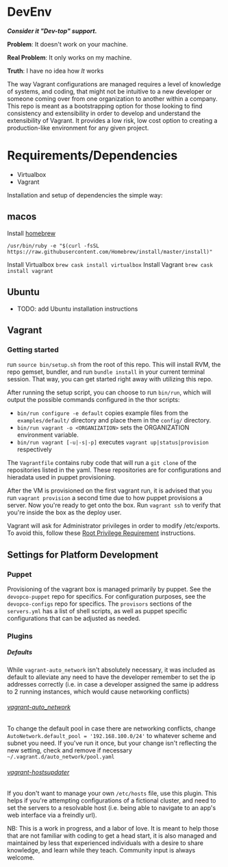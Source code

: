 # DevEnv

___Consider it "Dev-top" support.___

__Problem__: It doesn't work on your machine.

__Real Problem__: It only works on my machine.

__Truth__: I have no idea how _It_ works

The way Vagrant configurations are managed requires a level of knowledge of systems, and coding, that might not be intuitive to a new developer or someone coming over from one organization to another within a company. This repo is meant as a bootstrapping option for those looking to find consistency and extensibility in order to develop and understand the extensibility of Vagrant. It provides a low risk, low cost option to creating a production-like environment for any given project.

# Requirements/Dependencies

 - Virtualbox
 - Vagrant

Installation and setup of dependencies the simple way:

## macos
  Install [homebrew](http://brew.sh)

  `/usr/bin/ruby -e "$(curl -fsSL https://raw.githubusercontent.com/Homebrew/install/master/install)"`

  Install Virtualbox
  `brew cask install virtualbox`
  Install Vagrant
  `brew cask install vagrant`

## Ubuntu
  - TODO: add Ubuntu installation instructions

## Vagrant

### Getting started

run `source bin/setup.sh` from the root of this repo. This will install RVM, the repo gemset, bundler, and run `bundle install` in your current terminal session. That way, you can get started right away with utilizing this repo.

After running the setup script, you can choose to run `bin/run`, which will output the possible commands configured in the thor scripts:

 - `bin/run configure -e default` copies example files from the `examples/default/` directory and place them in the `config/` directory.
 - `bin/run vagrant -o <ORGANIZATION>` sets the ORGANIZATION environment variable.
 - `bin/run vagrant [-u|-s|-p]` executes `vagrant up|status|provision` respectively

The `Vagrantfile` contains ruby code that will run a `git clone` of the repositories listed in the yaml. These repositories are for configurations and hieradata used in puppet provisioning.

After the VM is provisioned on the first vagrant run, it is advised that you run `vagrant provision` a second time due to how puppet provisions a server.
Now you're ready to get onto the box. Run `vagrant ssh` to verify that you're inside the box as the deploy user.

Vagrant will ask for Administrator privileges in order to modify /etc/exports. To avoid this, follow these [Root Privilege Requirement](https://docs.vagrantup.com/v2/synced-folders/nfs.html) instructions.

## Settings for Platform Development

### Puppet

Provisioning of the vagrant box is managed primarily by puppet. See the `devopco-puppet` repo for specifics. For configuration purposes, see the `devopco-configs` repo for specifics. The `provisors` sections of the `servers.yml` has a list of shell scripts, as well as puppet specific configurations that can be adjusted as needed.

### Plugins

##### Defaults

While `vagrant-auto_network` isn't absolutely necessary, it was included as default to alleviate any need to have the developer remember to set the ip addresses correctly (i.e. in case a developer assigned the same ip address to 2 running instances, which would cause networking conflicts)

###### [vagrant-auto_network](https://github.com/oscar-stack/vagrant-auto_network)

To change the default pool in case there are networking conflicts, change `AutoNetwork.default_pool = '192.168.100.0/24'` to whatever scheme and subnet you need.
If you've run it once, but your change isn't reflecting the new setting, check and remove if necessary `~/.vagrant.d/auto_network/pool.yaml`

###### [vagrant-hostsupdater](https://github.com/cogitatio/vagrant-hostsupdater)

If you don't want to manage your own `/etc/hosts` file, use this plugin. This helps if you're attempting configurations of a fictional cluster, and need to set the servers to a resolvable host (i.e. being able to navigate to an app's web interface via a freindly url).

NB: This is a work in progress, and a labor of love. It is meant to help those that are not familiar with coding to get a head start, it is also managed and maintained by less that experienced individuals with a desire to share knowledge, and learn while they teach. Community input is always welcome.
